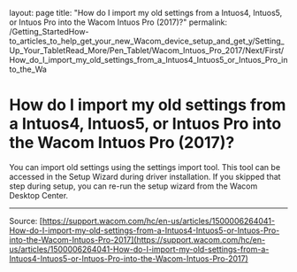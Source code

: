 layout: page
title: "How do I import my old settings from a Intuos4, Intuos5, or Intuos Pro into the Wacom Intuos Pro (2017)?"
permalink: /Getting_StartedHow-to_articles_to_help_get_your_new_Wacom_device_setup_and_get_y/Setting_Up_Your_TabletRead_More/Pen_Tablet/Wacom_Intuos_Pro_2017/Next/First/How_do_I_import_my_old_settings_from_a_Intuos4_Intuos5_or_Intuos_Pro_into_the_Wa

# How do I import my old settings from a Intuos4, Intuos5, or Intuos Pro into the Wacom Intuos Pro (2017)?

You can import old settings using the settings import tool. This tool can be accessed in the Setup Wizard during driver installation. If you skipped that step during setup, you can re-run the setup wizard from the Wacom Desktop Center.

---
Source: [https://support.wacom.com/hc/en-us/articles/1500006264041-How-do-I-import-my-old-settings-from-a-Intuos4-Intuos5-or-Intuos-Pro-into-the-Wacom-Intuos-Pro-2017](https://support.wacom.com/hc/en-us/articles/1500006264041-How-do-I-import-my-old-settings-from-a-Intuos4-Intuos5-or-Intuos-Pro-into-the-Wacom-Intuos-Pro-2017)
